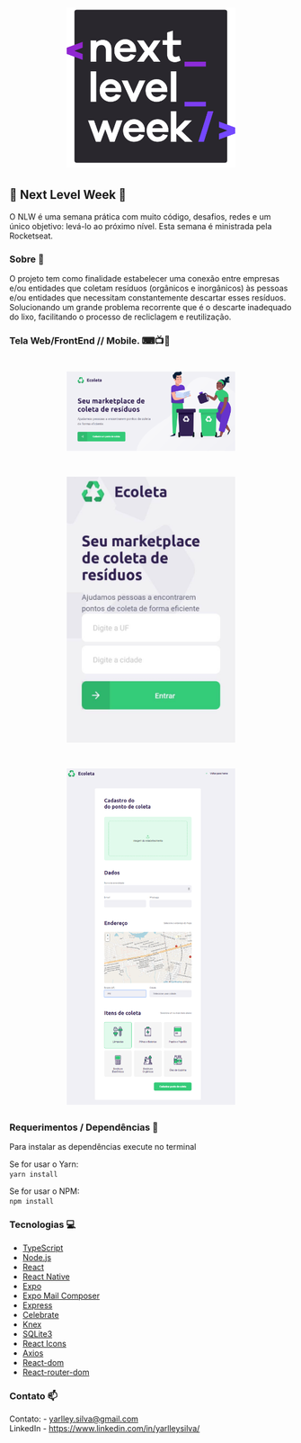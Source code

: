 <h1 align="center">
    <img alt="NLW" src="./backend/assets/logo.png" width="300px" />
</h1>


## 🚀 Next Level Week 🚀

O NLW é uma semana prática com muito código, desafios, redes e um único objetivo: levá-lo ao próximo nível. Esta semana é ministrada pela Rocketseat.

### Sobre 📜

O projeto tem como finalidade estabelecer uma conexão entre empresas e/ou entidades que coletam resíduos (orgânicos e inorgânicos) às pessoas e/ou entidades que necessitam constantemente descartar esses resíduos. Solucionando um grande problema recorrente que é o descarte inadequado do lixo, facilitando o processo de recliclagem e reutilização.

### Tela Web/FrontEnd // Mobile. ⌨📺📱

<h1 align="center">
    <img alt="NLW" src="./backend/assets/Frontend.png" width="300px"/>
</h1>

<h1 align="center">
    <img alt="NLW" src="./backend/assets/Mobile.jpg" width="300px"/>
</h1>

<h1 align="center">
    <img alt="NLW_Mobile" src="./backend/assets/frontend2.png" width="300px"/>
</h1>


###  Requerimentos / Dependências 📌

Para instalar as dependências execute no terminal <br>

Se for usar o Yarn: <br>
`yarn install`

Se for usar o NPM: <br>
`npm install`

### Tecnologias 💻 

- [TypeScript](https://www.typescriptlang.org)
- [Node.js](https://nodejs.org/en/)
- [React](https://reactjs.org)
- [React Native](https://facebook.github.io/react-native/)
- [Expo](https://expo.io/)
- [Expo Mail Composer](https://docs.expo.io/versions/latest/sdk/mail-composer/)
- [Express](https://expressjs.com/pt-br/)
- [Celebrate](https://www.npmjs.com/package/celebrate)
- [Knex](http://knexjs.org/)
- [SQLite3](https://www.sqlite.org/version3.html)
- [React Icons](https://www.npmjs.com/package/react-icons)
- [Axios](https://www.npmjs.com/package/axios)
- [React-dom](https://pt-br.reactjs.org/docs/react-dom.html)
- [React-router-dom](https://www.npmjs.com/package/react-router-dom)

### Contato 📫

Contato: - yarlley.silva@gmail.com
<br>
LinkedIn - https://www.linkedin.com/in/yarlleysilva/